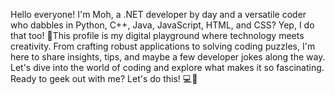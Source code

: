 Hello everyone! I'm Moh, a .NET developer by day and a versatile coder who dabbles in Python, C++, Java, JavaScript, HTML, and CSS? Yep, I do that too! 📱This profile is my digital playground where technology meets creativity. From crafting robust applications to solving coding puzzles, I'm here to share insights, tips, and maybe a few developer jokes along the way. Let's dive into the world of coding and explore what makes it so fascinating. Ready to geek out with me? Let's do this! 💻🚀
